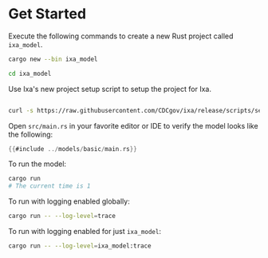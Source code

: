 # Get Started

Execute the following commands to create a new Rust project called `ixa_model`.

```bash
cargo new --bin ixa_model

cd ixa_model

```

Use Ixa's new project setup script to setup the project for Ixa.

```bash

curl -s https://raw.githubusercontent.com/CDCgov/ixa/release/scripts/setup_new_ixa_project.sh | sh -s
```

Open `src/main.rs` in your favorite editor or IDE to verify the model looks like the following:

```rust
{{#include ../models/basic/main.rs}}
```

To run the model:

```bash
cargo run
# The current time is 1
```

To run with logging enabled globally:

```bash
cargo run -- --log-level=trace
```

To run with logging enabled for just `ixa_model`:

```bash
cargo run -- --log-level=ixa_model:trace
```

